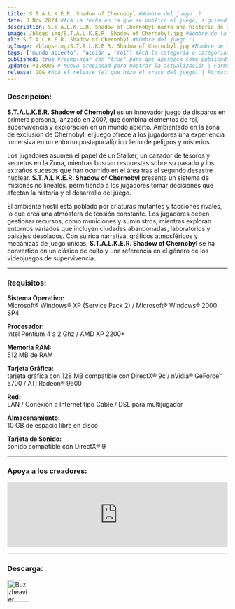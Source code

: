 ```yaml
---
title: S.T.A.L.K.E.R. Shadow of Chernobyl #Nombre del juego :)
date: 3 Nov 2024 #Acá la fecha en la que se publicó el juego, siguiendo este formato: Dia "30", Mes "Oct", Año "2024" = como debe quedar: 30 Oct 2024
description: S.T.A.L.K.E.R. Shadow of Chernobyl narra una historia de supervivencia en la Zona; un lugar muy peligroso donde no solo temerás a la radiación, las anomalías y las criaturas letales, sino a otros S.T.A.L.K.E.R.s con sus propias metas y aspiraciones. #Acá una mini descripción del juego
image: /blogs-img/S.T.A.L.K.E.R. Shadow of Chernobyl.jpg #Nombre de la imagen, por lo general es exactamente el mismo nombre que el juego excluyendo lo ":" (Dos puntos)
alt: S.T.A.L.K.E.R. Shadow of Chernobyl #Nombre del juego :)
ogImage: /blogs-img/S.T.A.L.K.E.R. Shadow of Chernobyl.jpg #Nombre de la imagen, por lo general es exactamente el mismo nombre que el juego excluyendo lo ":" (Dos puntos)
tags: ['mundo abierto', 'acción', 'rol'] #Acá la categoría o categorías del juego, si es más de una se coloca en este formato: ['categoría1', 'categoría2']
published: true #reemplazar con "true" para que aparezca como publicado
update: v1.0006 # Nueva propiedad para mostrar la actualización | Formato: v1.0.0
release: GOG #Acá el release (el que hizo el crack del juego) | Formato: Nicolhetti
---
```


<!--En VSCode seleccionando una palabra, por ejemplo: "S.T.A.L.K.E.R. Shadow of Chernobyl" y apretando Ctrl+F2 se seleccionan todas las palabras iguales-->

### Descripción:
**S.T.A.L.K.E.R. Shadow of Chernobyl** es un innovador juego de disparos en primera persona, lanzado en 2007, que combina elementos de rol, supervivencia y exploración en un mundo abierto. Ambientado en la zona de exclusión de Chernobyl, el juego ofrece a los jugadores una experiencia inmersiva en un entorno postapocalíptico lleno de peligros y misterios. 

Los jugadores asumen el papel de un Stalker, un cazador de tesoros y secretos en la Zona, mientras buscan respuestas sobre su pasado y los extraños sucesos que han ocurrido en el área tras el segundo desastre nuclear. **S.T.A.L.K.E.R. Shadow of Chernobyl** presenta un sistema de misiones no lineales, permitiendo a los jugadores tomar decisiones que afectan la historia y el desarrollo del juego. 

El ambiente hostil está poblado por criaturas mutantes y facciones rivales, lo que crea una atmósfera de tensión constante. Los jugadores deben gestionar recursos, como municiones y suministros, mientras exploran entornos variados que incluyen ciudades abandonadas, laboratorios y paisajes desolados. Con su rica narrativa, gráficos atmosféricos y mecánicas de juego únicas, **S.T.A.L.K.E.R. Shadow of Chernobyl** se ha convertido en un clásico de culto y una referencia en el género de los videojuegos de supervivencia.

<!--Prompt para Chat-GPT: Hazme una descripción para el juego "S.T.A.L.K.E.R. Shadow of Chernobyl" y cada que menciones "S.T.A.L.K.E.R. Shadow of Chernobyl" ponlo en negrita -->

---

### Requisitos:
**Sistema Operativo:**  
Microsoft® Windows® XP (Service Pack 2) / Microsoft® Windows® 2000 SP4

**Procesador:**  
Intel Pentium 4 a 2 Ghz / AMD XP 2200+

**Memoria RAM:**  
512 MB de RAM

**Tarjeta Gráfica:**  
tarjeta gráfica con 128 MB compatible con DirectX® 9c / nVidia® GeForce™ 5700 / ATI Radeon® 9600

**Red:**  
LAN / Conexión a Internet tipo Cable / DSL para multijugador

**Almacenamiento:**  
10 GB de espacio libre en disco

**Tarjeta de Sonido:**  
sonido compatible con DirectX® 9

<!--Si falta o sobra un requisito se quita o se agrega manteniendo el mismo formato-->

---

### Apoya a los creadores:
<iframe src="https://store.steampowered.com/widget/4500/" frameborder="0" style="background-color: transparent; width: 100% !important; aspect-ratio: 646 / 190;"></iframe>

<!--Reemplazar los numeros (AppID) del juego (en este caso 2668510) por el numero (AppID) correspondiente con el juego a publicar-->
<!--El AppID se encuentra en la URL del Juego en Steam-->

---

### Descarga:

[<img src="https://gist.github.com/cxmeel/0dbc95191f239b631c3874f4ccf114e2/raw/download.svg" alt="Buzzheavier" height="50" />](https://buzzheavier.com/f/GbFuWUEFcAA)

<!-- # se debe reemplazar por el link de descarga-->

<!--NOMBRE-DEL-SERVICIO se debe reemplazar por el servicio donde está subido el juego-->